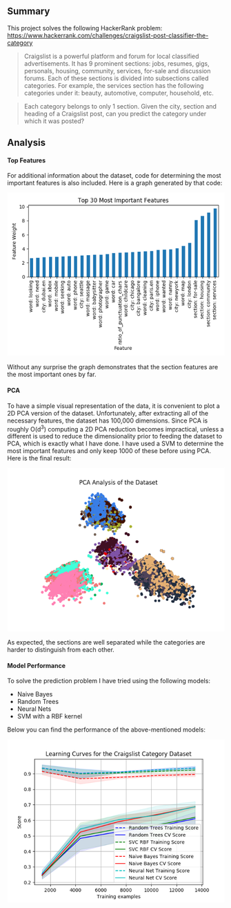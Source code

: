 ## Summary

This project solves the following HackerRank problem:
https://www.hackerrank.com/challenges/craigslist-post-classifier-the-category

> Craigslist is a powerful platform and forum for local classified advertisements.
It has 9 prominent sections: jobs, resumes, gigs, personals, housing, community,
services, for-sale and discussion forums. Each of these sections is divided
into subsections called categories. For example, the services section has
the following categories under it: beauty, automotive, computer, household, etc.

> Each category belongs to only 1 section. Given the city, section and heading
of a Craigslist post, can you predict the category under which it was posted?

## Analysis

#### Top Features

For additional information about the dataset, code for determining
the most important features is also included. Here is a graph generated
by that code:

![Top Features](top_features.png)

Without any surprise the graph demonstrates that the section features
are the most important ones by far.

#### PCA

To have a simple visual representation of the data, it is convenient
to plot a 2D PCA version of the dataset. Unfortunately, after extracting
all of the necessary features, the dataset has 100,000 dimensions. Since
PCA is roughly O(d<sup>3</sup>) computing a 2D PCA reduction becomes
impractical, unless a different is used to reduce the dimensionality
prior to feeding the dataset to PCA, which is exactly what I have done.
I have used a SVM to determine the most important features and only keep
1000 of these before using PCA. Here is the final result:

![PCA](PCA.png)

As expected, the sections are well separated while the categories are
harder to distinguish from each other.

#### Model Performance

To solve the prediction problem I have tried using the following models:
- Naive Bayes
- Random Trees
- Neural Nets
- SVM with a RBF kernel

Below you can find the performance of the above-mentioned models:

![Learning Curves](learning_curves.png)